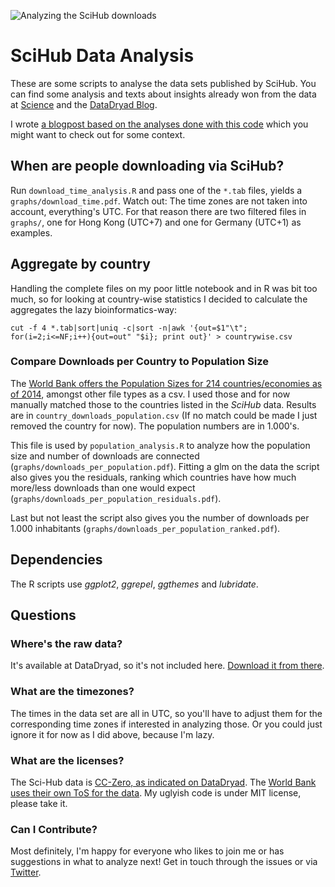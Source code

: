 ![Analyzing the SciHub downloads](https://raw.githubusercontent.com/gedankenstuecke/scihub_analysis/master/graphs/downloads_per_population.png)

# SciHub Data Analysis
These are some scripts to analyse the data sets published by SciHub. You can find some analysis and texts about insights already won from the data at [Science](http://www.sciencemag.org/news/2016/04/whos-downloading-pirated-papers-everyone) and the [DataDryad Blog](https://blog.datadryad.org/2016/04/28/sci-hub-stories/).

I wrote [a blogpost based on the analyses done with this code](http://ruleofthirds.de/analyzing-scihub-data/) which you might want to check out for some context. 

## When are people downloading via SciHub?
Run `download_time_analysis.R` and pass one of the `*.tab` files, yields a `graphs/download_time.pdf`. Watch out: The time zones are not taken into account, everything's UTC. For that reason there are two filtered files in `graphs/`, one for Hong Kong (UTC+7) and one for Germany (UTC+1) as examples.

## Aggregate by country
Handling the complete files on my poor little notebook and in R was bit too much, so for looking at country-wise statistics I decided to calculate the aggregates the lazy bioinformatics-way:

`cut -f 4 *.tab|sort|uniq -c|sort -n|awk '{out=$1"\t"; for(i=2;i<=NF;i++){out=out" "$i}; print out}' > countrywise.csv`

### Compare Downloads per Country to Population Size
The [World Bank offers the Population Sizes for 214 countries/economies as of 2014](http://data.worldbank.org/data-catalog/Population-ranking-table), amongst other file types as a csv. I used those and for now manually matched those to the countries listed in the *SciHub* data. Results are in `country_downloads_population.csv` (If no match could be made I just removed the country for now). The population numbers are in 1.000's.

This file is used by `population_analysis.R` to analyze how the population size and number of downloads are connected (`graphs/downloads_per_population.pdf`). Fitting a glm on the data the script also gives you the residuals, ranking which countries have how much more/less downloads than one would expect (`graphs/downloads_per_population_residuals.pdf`).

Last but not least the script also gives you the number of downloads per 1.000 inhabitants (`graphs/downloads_per_population_ranked.pdf`).

## Dependencies
The R scripts use *ggplot2*, *ggrepel*, *ggthemes* and *lubridate*.

## Questions
### Where's the raw data?
It's available at DataDryad, so it's not included here. [Download it from there](http://dx.doi.org/10.5061/dryad.q447c).

### What are the timezones?
The times in the data set are all in UTC, so you'll have to adjust them for the corresponding time zones if interested in analyzing those. Or you could just ignore it for now as I did above, because I'm lazy.

### What are the licenses?
The Sci-Hub data is [CC-Zero, as indicated on DataDryad](http://datadryad.org/resource/doi:10.5061/dryad.q447c). The [World Bank uses their own ToS for the data](http://web.worldbank.org/WBSITE/EXTERNAL/0,,contentMDK:22547097~pagePK:50016803~piPK:50016805~theSitePK:13,00.html). My uglyish code is under MIT license, please take it.

### Can I Contribute?
Most definitely, I'm happy for everyone who likes to join me or has suggestions in what to analyze next! Get in touch through the issues or via [Twitter](http://www.twitter.com/gedankenstuecke).
